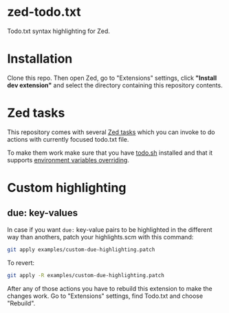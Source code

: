 # zed-todo.txt

Todo.txt syntax highlighting for Zed.

# Installation

Clone this repo. Then open Zed, go to "Extensions" settings, click **"Install dev extension"** and select the directory containing this repository contents.

# Zed tasks

This repository comes with several [Zed tasks](https://zed.dev/docs/tasks) which you can invoke to do actions with currently focused todo.txt file.

To make them work make sure that you have [todo.sh](https://github.com/todotxt/todo.txt-cli) installed and that it supports [environment variables overriding](https://github.com/todotxt/todo.txt-cli/pull/460).

# Custom highlighting

## due: key-values

In case if you want `due:` key-value pairs to be highlighted in the different way than anothers, patch your highlights.scm with this command:

```sh
git apply examples/custom-due-highlighting.patch
```

To revert:

```sh
git apply -R examples/custom-due-highlighting.patch
```

After any of those actions you have to rebuild this extension to make the changes work. Go to "Extensions" settings, find Todo.txt and choose "Rebuild".
